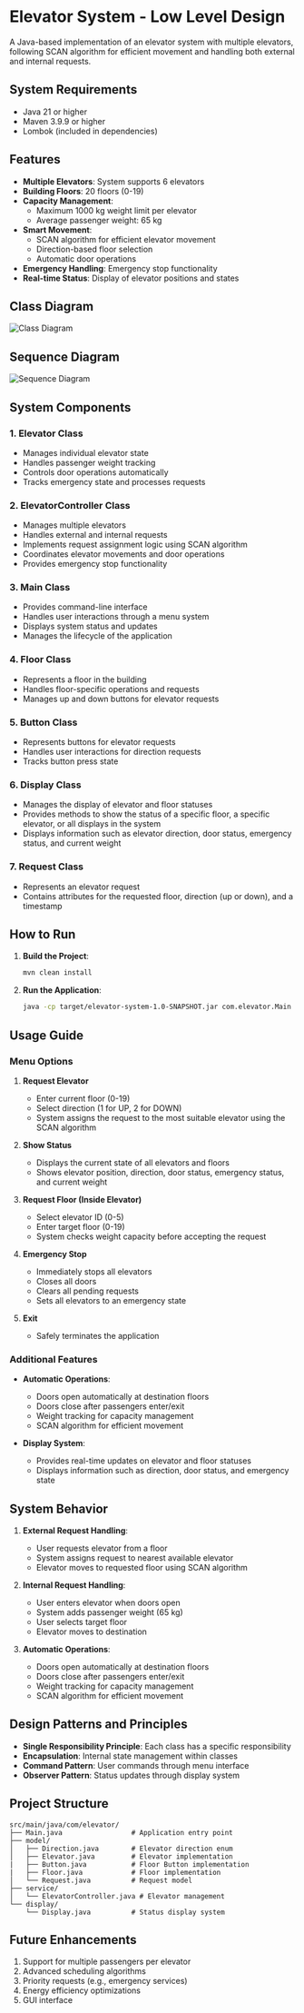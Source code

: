 # Elevator System - Low Level Design

A Java-based implementation of an elevator system with multiple elevators, following SCAN algorithm for efficient movement and handling both external and internal requests.

## System Requirements

- Java 21 or higher
- Maven 3.9.9 or higher
- Lombok (included in dependencies)

## Features

- **Multiple Elevators**: System supports 6 elevators
- **Building Floors**: 20 floors (0-19)
- **Capacity Management**: 
  - Maximum 1000 kg weight limit per elevator
  - Average passenger weight: 65 kg
- **Smart Movement**: 
  - SCAN algorithm for efficient elevator movement
  - Direction-based floor selection
  - Automatic door operations
- **Emergency Handling**: Emergency stop functionality
- **Real-time Status**: Display of elevator positions and states

## Class Diagram

![Class Diagram](images/classDiagram.png)

## Sequence Diagram

![Sequence Diagram](images/sequenceDiagram.png)

## System Components

### 1. Elevator Class
- Manages individual elevator state
- Handles passenger weight tracking
- Controls door operations automatically
- Tracks emergency state and processes requests

### 2. ElevatorController Class
- Manages multiple elevators
- Handles external and internal requests
- Implements request assignment logic using SCAN algorithm
- Coordinates elevator movements and door operations
- Provides emergency stop functionality

### 3. Main Class
- Provides command-line interface
- Handles user interactions through a menu system
- Displays system status and updates
- Manages the lifecycle of the application

### 4. Floor Class
- Represents a floor in the building
- Handles floor-specific operations and requests
- Manages up and down buttons for elevator requests

### 5. Button Class
- Represents buttons for elevator requests
- Handles user interactions for direction requests
- Tracks button press state

### 6. Display Class
- Manages the display of elevator and floor statuses
- Provides methods to show the status of a specific floor, a specific elevator, or all displays in the system
- Displays information such as elevator direction, door status, emergency status, and current weight

### 7. Request Class
- Represents an elevator request
- Contains attributes for the requested floor, direction (up or down), and a timestamp

## How to Run

1. **Build the Project**:
   ```bash
   mvn clean install
   ```

2. **Run the Application**:
   ```bash
   java -cp target/elevator-system-1.0-SNAPSHOT.jar com.elevator.Main
   ```

## Usage Guide

### Menu Options

1. **Request Elevator**
   - Enter current floor (0-19)
   - Select direction (1 for UP, 2 for DOWN)
   - System assigns the request to the most suitable elevator using the SCAN algorithm

2. **Show Status**
   - Displays the current state of all elevators and floors
   - Shows elevator position, direction, door status, emergency status, and current weight

3. **Request Floor (Inside Elevator)**
   - Select elevator ID (0-5)
   - Enter target floor (0-19)
   - System checks weight capacity before accepting the request

4. **Emergency Stop**
   - Immediately stops all elevators
   - Closes all doors
   - Clears all pending requests
   - Sets all elevators to an emergency state

5. **Exit**
   - Safely terminates the application

### Additional Features

- **Automatic Operations**:
  - Doors open automatically at destination floors
  - Doors close after passengers enter/exit
  - Weight tracking for capacity management
  - SCAN algorithm for efficient movement

- **Display System**:
  - Provides real-time updates on elevator and floor statuses
  - Displays information such as direction, door status, and emergency state

## System Behavior

1. **External Request Handling**:
   - User requests elevator from a floor
   - System assigns request to nearest available elevator
   - Elevator moves to requested floor using SCAN algorithm

2. **Internal Request Handling**:
   - User enters elevator when doors open
   - System adds passenger weight (65 kg)
   - User selects target floor
   - Elevator moves to destination

3. **Automatic Operations**:
   - Doors open automatically at destination floors
   - Doors close after passengers enter/exit
   - Weight tracking for capacity management
   - SCAN algorithm for efficient movement

## Design Patterns and Principles

- **Single Responsibility Principle**: Each class has a specific responsibility
- **Encapsulation**: Internal state management within classes
- **Command Pattern**: User commands through menu interface
- **Observer Pattern**: Status updates through display system

## Project Structure

```
src/main/java/com/elevator/
├── Main.java                 # Application entry point
├── model/
│   ├── Direction.java        # Elevator direction enum
│   ├── Elevator.java         # Elevator implementation
|   ├── Button.java           # Floor Button implementation
|   ├── Floor.java            # Floor implementation
│   └── Request.java          # Request model
├── service/
│   └── ElevatorController.java # Elevator management
└── display/
    └── Display.java          # Status display system
```

## Future Enhancements

1. Support for multiple passengers per elevator
2. Advanced scheduling algorithms
3. Priority requests (e.g., emergency services)
4. Energy efficiency optimizations
5. GUI interface